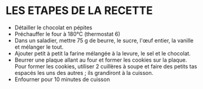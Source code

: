 # LES ETAPES DE LA RECETTE

- Détailler le chocolat en pépites
- Préchauffer le four à 180°C (thermostat 6)
- Dans un saladier, mettre 75 g de beurre, le sucre, l'œuf entier, la vanille et mélanger le tout.
- Ajouter petit à petit la farine mélangée à la levure, le sel et le chocolat.
- Beurrer une plaque allant au four et former les cookies sur la plaque. Pour former les cookies, utiliser 2 cuillères à soupe et faire des petits tas espacés les uns des autres ; ils grandiront à la cuisson.
- Enfourner pour 10 minutes de cuisson

